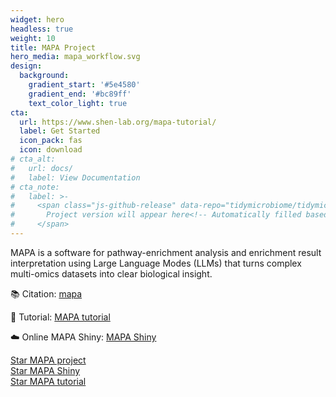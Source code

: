 ```yaml
---
widget: hero
headless: true
weight: 10
title: MAPA Project
hero_media: mapa_workflow.svg
design:
  background:
    gradient_start: '#5e4580'
    gradient_end: '#bc89ff'
    text_color_light: true
cta:
  url: https://www.shen-lab.org/mapa-tutorial/
  label: Get Started
  icon_pack: fas
  icon: download
# cta_alt:
#   url: docs/
#   label: View Documentation
# cta_note:
#   label: >-
#     <span class="js-github-release" data-repo="tidymicrobiome/tidymicrobiome-website">
#       Project version will appear here<!-- Automatically filled based on data-repo value -->
#     </span>
---
```



MAPA is a software for pathway-enrichment analysis and enrichment 
result interpretation using Large Language Modes (LLMs) that turns complex multi-omics datasets into clear biological insight.

📚 Citation: [mapa](https://doi.org/10.1101/2023.09.17.558096)

📖 Tutorial: [MAPA tutorial](https://www.shen-lab.org/mapa-tutorial/)

☁️ Online MAPA Shiny: [MAPA Shiny](https://mapashiny.jaspershenlab.com/)

<a class="github-button" href="https://github.com/jaspershen-lab/mapa" data-icon="octicon-star" data-size="large" data-show-count="true" aria-label="Star Wowchemy Website Builder for Hugo">Star MAPA project</a>
<br>
<a class="github-button" href="https://github.com/jaspershen-lab/mapashiny" data-icon="octicon-star" data-size="large" data-show-count="true" aria-label="Star Wowchemy Website Builder for Hugo">Star MAPA Shiny</a>
<br>
<a class="github-button" href="https://github.com/jaspershen-lab/mapa-tutorial" data-icon="octicon-star" data-size="large" data-show-count="true" aria-label="Star the Project Docs template">Star MAPA tutorial</a>
<script async defer src="https://buttons.github.io/buttons.js"></script>
